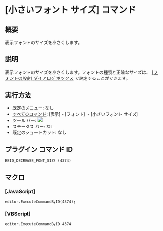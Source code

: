 # \[小さいフォント サイズ\] コマンド

## 概要

表示フォントのサイズを小さくします。

## 説明

表示フォントのサイズを小さくします。フォントの種類と正確なサイズは、 [\[フォントの設定\] ダイアログ ボックス](../../dlg/properties/font/index) で設定することができます。

## 実行方法

- 既定のメニュー: なし
- [すべてのコマンド](../../glossary/allcommands): \[表示\] \- \[フォント\]  \- \[小さいフォント サイズ\]
- ツール バー: ![](../../images/decreasefontsize..png)
- ステータス バー: なし
- 既定のショートカット: なし

## プラグイン コマンド ID

```
EEID_DECREASE_FONT_SIZE (4374)
```

## マクロ

### \[JavaScript\]

```
editor.ExecuteCommandByID(4374);
```

### \[VBScript\]

```
editor.ExecuteCommandByID 4374
```
